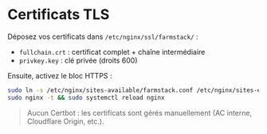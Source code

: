 # Certificats TLS

Déposez vos certificats dans `/etc/nginx/ssl/farmstack/` :

- `fullchain.crt` : certificat complet + chaîne intermédiaire
- `privkey.key` : clé privée (droits 600)

Ensuite, activez le bloc HTTPS :

```bash
sudo ln -s /etc/nginx/sites-available/farmstack.conf /etc/nginx/sites-enabled/
sudo nginx -t && sudo systemctl reload nginx
```

> Aucun Certbot : les certificats sont gérés manuellement (AC interne, Cloudflare Origin, etc.).
